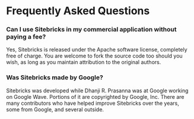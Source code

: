 <meta noindex>

# Frequently Asked Questions

### Can I use Sitebricks in my commercial application without paying a fee?

Yes, Sitebricks is released under the Apache software license, completely free of charge. You are
welcome to fork the source code too should you wish, as long as you maintain attribution to the
original authors.

### Was Sitebricks made by Google?

Sitebricks was developed while Dhanji R. Prasanna was at Google working on Google Wave. Portions of
it are copyrighted by Google, Inc. There are many contributors who have helped improve Sitebricks
over the years, some from Google, and several outside.

